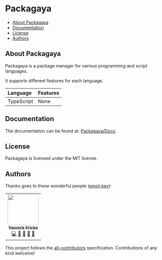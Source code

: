 # Packagaya <!-- omit in toc -->

-   [About Packagaya](#about-packagaya)
-   [Documentation](#documentation)
-   [License](#license)
-   [Authors](#authors)

## About Packagaya

Packagaya is a package manager for various programming and script languages.

It supports different features for each language.

| Language   | Features |
| :--------- | :------- |
| TypeScript | None     |

## Documentation

The documentation can be found at: [Packagaya/Docs](https://github.com/Packagaya/Docs).

## License

Packagaya is licensed under the MIT license.

## Authors

Thanks goes to these wonderful people ([emoji key](https://allcontributors.org/docs/en/emoji-key)):

<!-- ALL-CONTRIBUTORS-LIST:START - Do not remove or modify this section -->
<!-- prettier-ignore-start -->
<!-- markdownlint-disable -->
<table>
  <tr>
    <td align="center"><a href="https://yannickfricke.dev/"><img src="https://avatars2.githubusercontent.com/u/591450?v=4?s=100" width="100px;" alt=""/><br /><sub><b>Yannick Fricke</b></sub></a><br /><a href="https://github.com/Packagaya/Packagaya/commits?author=YannickFricke" title="Code">💻</a> <a href="https://github.com/Packagaya/Packagaya/commits?author=YannickFricke" title="Documentation">📖</a> <a href="#ideas-YannickFricke" title="Ideas, Planning, & Feedback">🤔</a> <a href="#maintenance-YannickFricke" title="Maintenance">🚧</a> <a href="#projectManagement-YannickFricke" title="Project Management">📆</a></td>
  </tr>
</table>

<!-- markdownlint-restore -->
<!-- prettier-ignore-end -->

<!-- ALL-CONTRIBUTORS-LIST:END -->

This project follows the [all-contributors](https://github.com/all-contributors/all-contributors) specification. Contributions of any kind welcome!
